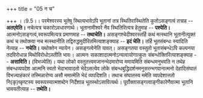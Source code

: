 +++
title = "05 न च"

+++
।।9.5।। परमेश्वरस्य भूतेषु स्थित्यभावेऽपि भूतानां तत्र स्थितिरास्थितेति
कुतोऽसङ्गत्वं तत्राह -- **अतएवेति।** नचेत्यत्र चकारोऽवधारणार्थः।
भूतानामीश्वरे नैव स्थितिरित्यत्र हेतुमाह -- **पश्येति।**
आत्मनोऽसङ्गत्वं,स्वरूपमित्यत्र प्रमाणमाह -- **तथाचेति।**
असङ्गश्चेदीश्वरस्तर्हि कथं मत्स्थानि भूतानीत्युक्तं कथं च तथोक्त्वा नच
मत्स्थानीति तद्विरुद्धमुदीरितमित्याशङ्क्याह -- **इदं चेति।** तर्हि
भूतसंबन्धः स्यादिति नेत्याह -- **नचेति।** यथोक्तेन न्यायेन।
असङ्गत्वेनेति यावत्। असङ्गतया वस्तुतो भूतासंबन्धेऽपि कल्पनया तदविरोधान्न
मिथोविरोधोऽस्तीति भावः। आत्मनः सकाशादात्मनोऽन्यत्वायोगात्कुतः
संबन्धोक्तिरित्याशङ्क्याह -- **असाविति।** (विभज्येति)। यथा लोको
वस्तुतत्त्वमजानन्भेदमारोप्य ममायमिति संबन्धमनुभवति न तथेह संबन्धव्यपदेश
आत्मनि स्वतो भेदाभावादतो भेदेऽसत्येव लोके
संबन्धबुद्धिदर्शनमनुसरन्भगवानात्मनो देहादिसंघातं विभज्याहंकारं
तस्मिन्नारोप्य असौ ममात्मेति भेदं व्यपदिशति। तथाच संघातस्य ममेति
व्यपदेशात्ततो नि(कृ)ष्कृष्टस्य स्वरूपस्यात्मशब्देन निर्देशान्न
भूतस्थोऽसावित्यर्थः। पूर्वोक्तासङ्गत्वाङ्गीकारेणैवात्मा भूतानि
भावयतीत्याह -- **तथेति।**
